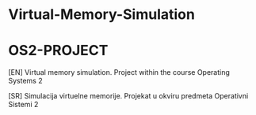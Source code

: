 # Virtual-Memory-Simulation
# OS2-PROJECT

[EN]
Virtual memory simulation. Project within the course Operating Systems 2

[SR]
Simulacija virtuelne memorije. Projekat u okviru predmeta Operativni Sistemi 2
